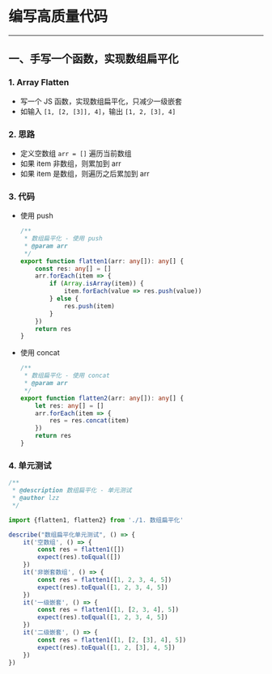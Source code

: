 # 编写高质量代码

------



## 一、手写一个函数，实现数组扁平化

### 1. Array Flatten

+ 写一个 JS 函数，实现数组扁平化，只减少一级嵌套
+ 如输入 `[1, [2, [3]], 4]`，输出 `[1, 2, [3], 4]`

### 2. 思路

+ 定义空数组 `arr = []` 遍历当前数组
+ 如果 item 非数组，则累加到 arr
+ 如果 item 是数组，则遍历之后累加到 arr

### 3. 代码

+ 使用 push

  ```typescript
  /**
   * 数组扁平化 - 使用 push
   * @param arr
   */
  export function flatten1(arr: any[]): any[] {
      const res: any[] = []
      arr.forEach(item => {
          if (Array.isArray(item)) {
              item.forEach(value => res.push(value))
          } else {
              res.push(item)
          }
      })
      return res
  }
  ```

+ 使用 concat

  ```typescript
  /**
   * 数组扁平化 - 使用 concat
   * @param arr
   */
  export function flatten2(arr: any[]): any[] {
      let res: any[] = []
      arr.forEach(item => {
          res = res.concat(item)
      })
      return res
  }
  ```

### 4. 单元测试

```typescript
/**
 * @description 数组扁平化 - 单元测试
 * @author lzz
 */

import {flatten1, flatten2} from './1. 数组扁平化'

describe("数组扁平化单元测试", () => {
    it('空数组', () => {
        const res = flatten1([])
        expect(res).toEqual([])
    })
    it('非嵌套数组', () => {
        const res = flatten1([1, 2, 3, 4, 5])
        expect(res).toEqual([1, 2, 3, 4, 5])
    })
    it('一级嵌套', () => {
        const res = flatten1([1, [2, 3, 4], 5])
        expect(res).toEqual([1, 2, 3, 4, 5])
    })
    it('二级嵌套', () => {
        const res = flatten1([1, [2, [3], 4], 5])
        expect(res).toEqual([1, 2, [3], 4, 5])
    })
})
```